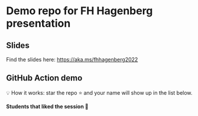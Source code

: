 # Demo repo for FH Hagenberg presentation

## Slides

Find the slides here: https://aka.ms/fhhagenberg2022

## GitHub Action demo

💡 How it works: star the repo ⭐ and your name will show up in the list below.

**Students that liked the session 🥳**

